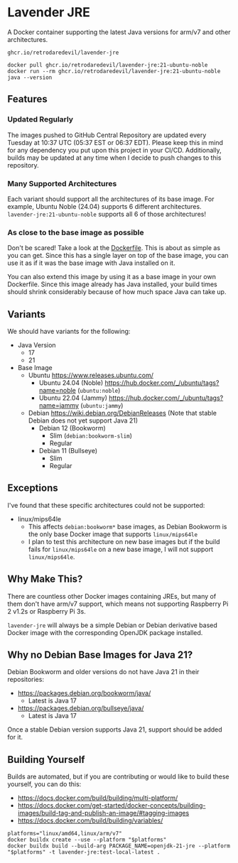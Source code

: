 # Lavender JRE

A Docker container supporting the latest Java versions for arm/v7 and other architectures.

``ghcr.io/retrodaredevil/lavender-jre``

```shell
docker pull ghcr.io/retrodaredevil/lavender-jre:21-ubuntu-noble
docker run --rm ghcr.io/retrodaredevil/lavender-jre:21-ubuntu-noble java --version
```

## Features

### Updated Regularly

The images pushed to GitHub Central Repository are updated every Tuesday at 10:37 UTC (05:37 EST or 06:37 EDT).
Please keep this in mind for any dependency you put upon this project in your CI/CD.
Additionally, builds may be updated at any time when I decide to push changes to this repository.

### Many Supported Architectures

Each variant should support all the architectures of its base image.
For example, Ubuntu Noble (24.04) supports 6 different architectures.
`lavender-jre:21-ubuntu-noble` supports all 6 of those architectures!

### As close to the base image as possible

Don't be scared! Take a look at the [Dockerfile](./Dockerfile).
This is about as simple as you can get.
Since this has a single layer on top of the base image, you can use it as if it was the base image with Java installed on it.

You can also extend this image by using it as a base image in your own Dockerfile.
Since this image already has Java installed, your build times should shrink considerably because of how much space Java can take up.


## Variants

We should have variants for the following:
* Java Version
  * 17
  * 21
* Base Image
  * Ubuntu https://www.releases.ubuntu.com/
    * Ubuntu 24.04 (Noble) https://hub.docker.com/_/ubuntu/tags?name=noble (`ubuntu:noble`)
    * Ubuntu 22.04 (Jammy) https://hub.docker.com/_/ubuntu/tags?name=jammy (`ubuntu:jammy`)
  * Debian https://wiki.debian.org/DebianReleases (Note that stable Debian does not yet support Java 21)
    * Debian 12 (Bookworm)
      * Slim (`debian:bookworm-slim`)
      * Regular
    * Debian 11 (Bullseye)
      * Slim
      * Regular

## Exceptions

I've found that these specific architectures could not be supported:

* linux/mips64le
  * This affects `debian:bookworm*` base images, as Debian Bookworm is the only base Docker image that supports `linux/mips64le`
  * I plan to test this architecture on new base images but if the build fails for `linux/mips64le` on a new base image, I will not support `linux/mips64le`.

## Why Make This?

There are countless other Docker images containing JREs, but many of them don't have arm/v7 support, 
which means not supporting Raspberry Pi 2 v1.2s or Raspberry Pi 3s.

`lavender-jre` will always be a simple Debian or Debian derivative based Docker image with the corresponding OpenJDK package installed.

## Why no Debian Base Images for Java 21?

Debian Bookworm and older versions do not have Java 21 in their repositories:
* https://packages.debian.org/bookworm/java/
  * Latest is Java 17
* https://packages.debian.org/bullseye/java/
  * Latest is Java 17

Once a stable Debian version supports Java 21, support should be added for it.

## Building Yourself

Builds are automated, but if you are contributing or would like to build these yourself, you can do this:

* https://docs.docker.com/build/building/multi-platform/
* https://docs.docker.com/get-started/docker-concepts/building-images/build-tag-and-publish-an-image/#tagging-images
* https://docs.docker.com/build/building/variables/

```shell
platforms="linux/amd64,linux/arm/v7"
docker buildx create --use --platform "$platforms"
docker buildx build --build-arg PACKAGE_NAME=openjdk-21-jre --platform "$platforms" -t lavender-jre:test-local-latest .
```

